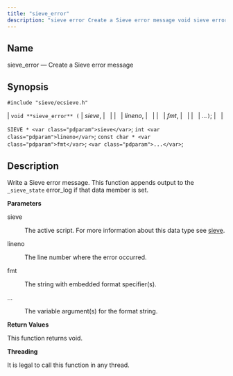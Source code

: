 ```yaml
---
title: "sieve_error"
description: "sieve error Create a Sieve error message void sieve error sieve lineno fmt SIEVE sieve int lineno const char fmt Write a Sieve error message This function appends output to the sieve state error log if that data member is set sieve The active script For more information about this..."
---
```


<a name="apis.sieve_error"></a> 
## Name

sieve_error — Create a Sieve error message

## Synopsis

`#include "sieve/ecsieve.h"`

| `void **sieve_error** (` | <var class="pdparam">sieve</var>, |   |
|   | <var class="pdparam">lineno</var>, |   |
|   | <var class="pdparam">fmt</var>, |   |
|   | <var class="pdparam">...</var>`)`; |   |

`SIEVE * <var class="pdparam">sieve</var>`;
`int <var class="pdparam">lineno</var>`;
`const char * <var class="pdparam">fmt</var>`;
`<var class="pdparam">...</var>`;<a name="idp59920704"></a> 
## Description

Write a Sieve error message. This function appends output to the `_sieve_state` error_log if that data member is set.

**<a name="idp59922432"></a> Parameters**

<dl class="variablelist">

<dt>sieve</dt>

<dd>

The active script. For more information about this data type see [sieve](/momentum/3/3-api/structs-sieve).

</dd>

<dt>lineno</dt>

<dd>

The line number where the error occurred.

</dd>

<dt>fmt</dt>

<dd>

The string with embedded format specifier(s).

</dd>

<dt>...</dt>

<dd>

The variable argument(s) for the format string.

</dd>

</dl>

**<a name="idp59931472"></a> Return Values**

This function returns void.

**<a name="idp59932384"></a> Threading**

It is legal to call this function in any thread.
